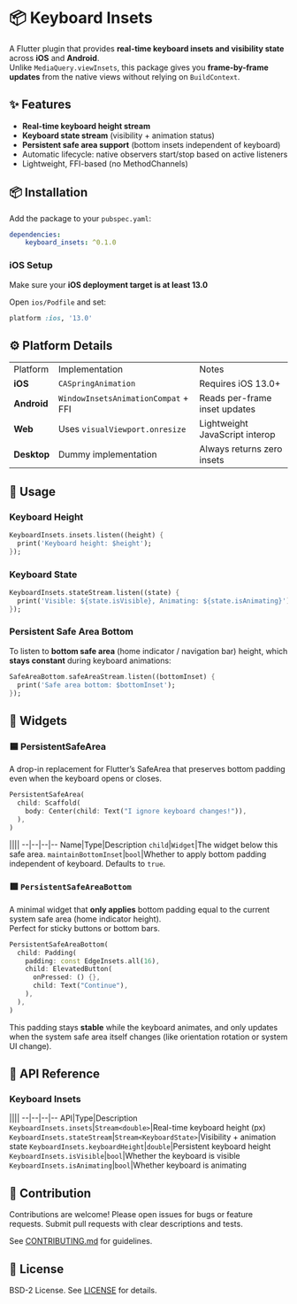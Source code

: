 # 📦 Keyboard Insets

A Flutter plugin that provides **real-time keyboard insets and visibility state** across **iOS** and **Android**.  
Unlike `MediaQuery.viewInsets`, this package gives you **frame-by-frame updates** from the native views without relying on `BuildContext`.


## ✨ Features

-   **Real-time keyboard height stream**
-   **Keyboard state stream** (visibility + animation status)
-   **Persistent safe area support** (bottom insets independent of keyboard)
-   Automatic lifecycle: native observers start/stop based on active listeners
-   Lightweight, FFI-based (no MethodChannels)

## 📦 Installation

Add the package to your `pubspec.yaml`:
```yaml
dependencies:
    keyboard_insets: ^0.1.0
```

### iOS Setup

Make sure your **iOS deployment target is at least 13.0**

Open `ios/Podfile` and set:

```ruby
platform :ios, '13.0'
```

## ⚙️ Platform Details
||||
--|--|--|
Platform|Implementation|Notes
**iOS**|`CASpringAnimation`|Requires iOS 13.0+
**Android**|`WindowInsetsAnimationCompat` + FFI|Reads per-frame inset updates|
**Web**|Uses `visualViewport.onresize`|Lightweight JavaScript interop
**Desktop**|Dummy implementation|Always returns zero insets

## 🚀 Usage

### Keyboard Height
```dart
KeyboardInsets.insets.listen((height) {
  print('Keyboard height: $height');
});
```
### Keyboard State
```dart
KeyboardInsets.stateStream.listen((state) {
  print('Visible: ${state.isVisible}, Animating: ${state.isAnimating}');
});
```

### Persistent Safe Area Bottom

To listen to **bottom safe area** (home indicator / navigation bar) height, which **stays constant** during keyboard animations:

```dart
SafeAreaBottom.safeAreaStream.listen((bottomInset) {
  print('Safe area bottom: $bottomInset');
});
```

## 🧱 Widgets

### 🟦 PersistentSafeArea

A drop-in replacement for Flutter’s SafeArea that preserves bottom padding even when the keyboard opens or closes.

```dart
PersistentSafeArea(
  child: Scaffold(
    body: Center(child: Text("I ignore keyboard changes!")),
  ),
)
```
||||
--|--|--|--
Name|Type|Description
`child`|`Widget`|The widget below this safe area.
`maintainBottomInset`|`bool`|Whether to apply bottom padding independent of keyboard. Defaults to `true`.

### 🟩 `PersistentSafeAreaBottom`
A minimal widget that **only applies** bottom padding equal to the current system safe area (home indicator height).  
Perfect for sticky buttons or bottom bars.

```dart
PersistentSafeAreaBottom(
  child: Padding(
    padding: const EdgeInsets.all(16),
    child: ElevatedButton(
      onPressed: () {},
      child: Text("Continue"),
    ),
  ),
)
```

This padding stays **stable** while the keyboard animates, and only updates when the system safe area itself changes (like orientation rotation or system UI change).

## 📖 API Reference

### Keyboard Insets

||||
--|--|--|--
API|Type|Description
`KeyboardInsets.insets`|`Stream<double>`|Real-time keyboard height (px)
`KeyboardInsets.stateStream`|`Stream<KeyboardState>`|Visibility + animation state
`KeyboardInsets.keyboardHeight`|`double`|Persistent keyboard height
`KeyboardInsets.isVisible`|`bool`|Whether the keyboard is visible
`KeyboardInsets.isAnimating`|`bool`|Whether keyboard is animating

## 🤝 Contribution
Contributions are welcome! Please open issues for bugs or feature requests. Submit pull requests with clear descriptions and tests.

See [CONTRIBUTING.md](CONTRIBUTING.md) for guidelines.

## 📜 License

BSD-2 License. See [LICENSE](LICENSE) for details.